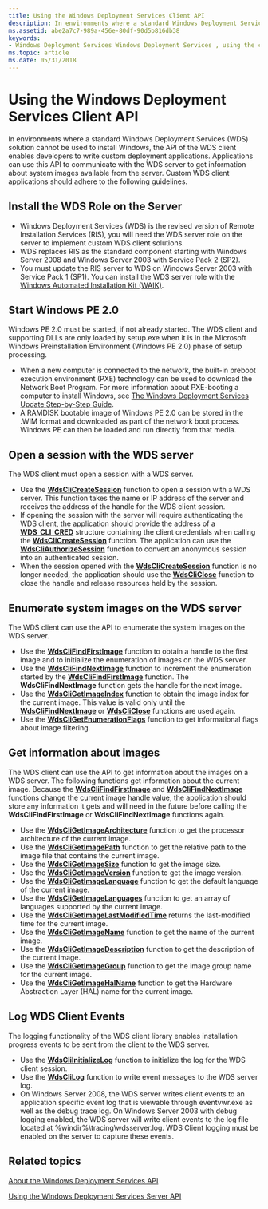 ```yaml
---
title: Using the Windows Deployment Services Client API
description: In environments where a standard Windows Deployment Services (WDS) solution cannot be used to install Windows, the API of the WDS client enables developers to write custom deployment applications.
ms.assetid: abe2a7c7-989a-456e-80df-90d5b816db38
keywords:
- Windows Deployment Services Windows Deployment Services , using the client API
ms.topic: article
ms.date: 05/31/2018
---
```


# Using the Windows Deployment Services Client API

In environments where a standard Windows Deployment Services (WDS) solution cannot be used to install Windows, the API of the WDS client enables developers to write custom deployment applications. Applications can use this API to communicate with the WDS server to get information about system images available from the server. Custom WDS client applications should adhere to the following guidelines.

## Install the WDS Role on the Server

-   Windows Deployment Services (WDS) is the revised version of Remote Installation Services (RIS), you will need the WDS server role on the server to implement custom WDS client solutions.
-   WDS replaces RIS as the standard component starting with Windows Server 2008 and Windows Server 2003 with Service Pack 2 (SP2).
-   You must update the RIS server to WDS on Windows Server 2003 with Service Pack 1 (SP1). You can install the WDS server role with the [Windows Automated Installation Kit (WAIK)](https://www.microsoft.com/download/details.aspx?id=10333).

## Start Windows PE 2.0

Windows PE 2.0 must be started, if not already started. The WDS client and supporting DLLs are only loaded by setup.exe when it is in the Microsoft Windows Preinstallation Environment (Windows PE 2.0) phase of setup processing.

-   When a new computer is connected to the network, the built-in preboot execution environment (PXE) technology can be used to download the Network Boot Program. For more information about PXE-booting a computer to install Windows, see [The Windows Deployment Services Update Step-by-Step Guide](https://technet.microsoft.com/library/cc766320.aspx).
-   A RAMDISK bootable image of Windows PE 2.0 can be stored in the .WIM format and downloaded as part of the network boot process. Windows PE can then be loaded and run directly from that media.

## Open a session with the WDS server

The WDS client must open a session with a WDS server.

-   Use the [**WdsCliCreateSession**](/windows/win32/api/WdsClientAPI/nf-wdsclientapi-wdsclicreatesession) function to open a session with a WDS server. This function takes the name or IP address of the server and receives the address of the handle for the WDS client session.
-   If opening the session with the server will require authenticating the WDS client, the application should provide the address of a [**WDS\_CLI\_CRED**](/windows/win32/api/wdsclientapi/ns-wdsclientapi-wds_cli_cred) structure containing the client credentials when calling the [**WdsCliCreateSession**](/windows/win32/api/WdsClientAPI/nf-wdsclientapi-wdsclicreatesession) function. The application can use the [**WdsCliAuthorizeSession**](/windows/win32/api/WdsClientAPI/nf-wdsclientapi-wdscliauthorizesession) function to convert an anonymous session into an authenticated session.
-   When the session opened with the [**WdsCliCreateSession**](/windows/win32/api/WdsClientAPI/nf-wdsclientapi-wdsclicreatesession) function is no longer needed, the application should use the [**WdsCliClose**](/windows/win32/api/WdsClientAPI/nf-wdsclientapi-wdscliclose) function to close the handle and release resources held by the session.

## Enumerate system images on the WDS server

The WDS client can use the API to enumerate the system images on the WDS server.

-   Use the [**WdsCliFindFirstImage**](/windows/win32/api/WdsClientAPI/nf-wdsclientapi-wdsclifindfirstimage) function to obtain a handle to the first image and to initialize the enumeration of images on the WDS server.
-   Use the [**WdsCliFindNextImage**](/windows/win32/api/WdsClientAPI/nf-wdsclientapi-wdsclifindnextimage) function to increment the enumeration started by the [**WdsCliFindFirstImage**](/windows/win32/api/WdsClientAPI/nf-wdsclientapi-wdsclifindfirstimage) function. The **WdsCliFindNextImage** function gets the handle for the next image.
-   Use the [**WdsCliGetImageIndex**](/windows/win32/api/WdsClientAPI/nf-wdsclientapi-wdscligetimageindex) function to obtain the image index for the current image. This value is valid only until the [**WdsCliFindNextImage**](/windows/win32/api/WdsClientAPI/nf-wdsclientapi-wdsclifindnextimage) or [**WdsCliClose**](/windows/win32/api/WdsClientAPI/nf-wdsclientapi-wdscliclose) functions are used again.
-   Use the [**WdsCliGetEnumerationFlags**](/windows/win32/api/WdsClientAPI/nf-wdsclientapi-wdscligetenumerationflags) function to get informational flags about image filtering.

## Get information about images

The WDS client can use the API to get information about the images on a WDS server. The following functions get information about the current image. Because the [**WdsCliFindFirstImage**](/windows/win32/api/WdsClientAPI/nf-wdsclientapi-wdsclifindfirstimage) and [**WdsCliFindNextImage**](/windows/win32/api/WdsClientAPI/nf-wdsclientapi-wdsclifindnextimage) functions change the current image handle value, the application should store any information it gets and will need in the future before calling the **WdsCliFindFirstImage** or **WdsCliFindNextImage** functions again.

-   Use the [**WdsCliGetImageArchitecture**](/windows/win32/api/WdsClientAPI/nf-wdsclientapi-wdscligetimagearchitecture) function to get the processor architecture of the current image.
-   Use the [**WdsCliGetImagePath**](/windows/win32/api/WdsClientAPI/nf-wdsclientapi-wdscligetimagepath) function to get the relative path to the image file that contains the current image.
-   Use the [**WdsCliGetImageSize**](/windows/win32/api/WdsClientAPI/nf-wdsclientapi-wdscligetimagesize) function to get the image size.
-   Use the [**WdsCliGetImageVersion**](/windows/win32/api/WdsClientAPI/nf-wdsclientapi-wdscligetimageversion) function to get the image version.
-   Use the [**WdsCliGetImageLanguage**](/windows/win32/api/WdsClientAPI/nf-wdsclientapi-wdscligetimagelanguage) function to get the default language of the current image.
-   Use the [**WdsCliGetImageLanguages**](/windows/win32/api/WdsClientAPI/nf-wdsclientapi-wdscligetimagelanguages) function to get an array of languages supported by the current image.
-   Use the [**WdsCliGetImageLastModifiedTime**](/windows/win32/api/WdsClientAPI/nf-wdsclientapi-wdscligetimagelastmodifiedtime) returns the last-modified time for the current image.
-   Use the [**WdsCliGetImageName**](/windows/win32/api/WdsClientApi/nf-wdsclientapi-wdscligetimagename) function to get the name of the current image.
-   Use the [**WdsCliGetImageDescription**](/windows/win32/api/WdsClientAPI/nf-wdsclientapi-wdscligetimagedescription) function to get the description of the current image.
-   Use the [**WdsCliGetImageGroup**](/windows/win32/api/WdsClientAPI/nf-wdsclientapi-wdscligetimagegroup) function to get the image group name for the current image.
-   Use the [**WdsCliGetImageHalName**](/windows/win32/api/WdsClientAPI/nf-wdsclientapi-wdscligetimagehalname) function to get the Hardware Abstraction Layer (HAL) name for the current image.

## Log WDS Client Events

The logging functionality of the WDS client library enables installation progress events to be sent from the client to the WDS server.

-   Use the [**WdsCliInitializeLog**](/windows/win32/api/WdsClientAPI/nf-wdsclientapi-wdscliinitializelog) function to initialize the log for the WDS client session.
-   Use the [**WdsCliLog**](/windows/win32/api/WdsClientAPI/nf-wdsclientapi-wdsclilog) function to write event messages to the WDS server log.
-   On Windows Server 2008, the WDS server writes client events to an application specific event log that is viewable through eventvwr.exe as well as the debug trace log. On Windows Server 2003 with debug logging enabled, the WDS server will write client events to the log file located at %windir%\\tracing\\wdsserver.log. WDS Client logging must be enabled on the server to capture these events.

## Related topics

<dl> <dt>

[About the Windows Deployment Services API](about-the-windows-deployment-services-api.md)
</dt> <dt>

[Using the Windows Deployment Services Server API](using-the-windows-deployment-services-server-api.md)
</dt> </dl>

 

 




